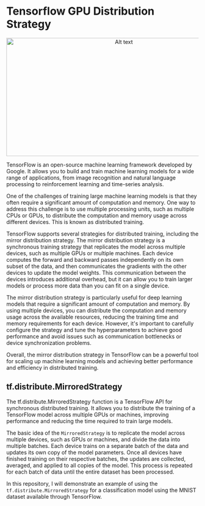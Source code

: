 # Tensorflow GPU Distribution Strategy

<p align="center">
<img src="https://www.vectorlogo.zone/logos/tensorflow/tensorflow-ar21.png" alt="Alt text" width="600" height="310">
</p>

TensorFlow is an open-source machine learning framework developed by Google. It allows you to build and train machine learning models for a wide range of applications, from image recognition and natural language processing to reinforcement learning and time-series analysis.

One of the challenges of training large machine learning models is that they often require a significant amount of computation and memory. One way to address this challenge is to use multiple processing units, such as multiple CPUs or GPUs, to distribute the computation and memory usage across different devices. This is known as distributed training.

TensorFlow supports several strategies for distributed training, including the mirror distribution strategy. The mirror distribution strategy is a synchronous training strategy that replicates the model across multiple devices, such as multiple GPUs or multiple machines. Each device computes the forward and backward passes independently on its own subset of the data, and then communicates the gradients with the other devices to update the model weights. This communication between the devices introduces additional overhead, but it can allow you to train larger models or process more data than you can fit on a single device.

The mirror distribution strategy is particularly useful for deep learning models that require a significant amount of computation and memory. By using multiple devices, you can distribute the computation and memory usage across the available resources, reducing the training time and memory requirements for each device. However, it's important to carefully configure the strategy and tune the hyperparameters to achieve good performance and avoid issues such as communication bottlenecks or device synchronization problems.

Overall, the mirror distribution strategy in TensorFlow can be a powerful tool for scaling up machine learning models and achieving better performance and efficiency in distributed training.

## tf.distribute.MirroredStrategy

The tf.distribute.MirroredStrategy function is a TensorFlow API for synchronous distributed training. It allows you to distribute the training of a TensorFlow model across multiple GPUs or machines, improving performance and reducing the time required to train large models.

The basic idea of the `MirroredStrategy` is to replicate the model across multiple devices, such as GPUs or machines, and divide the data into multiple batches. Each device trains on a separate batch of the data and updates its own copy of the model parameters. Once all devices have finished training on their respective batches, the updates are collected, averaged, and applied to all copies of the model. This process is repeated for each batch of data until the entire dataset has been processed.

In this repository, I will demonstrate an example of using the `tf.distribute.MirroredStrategy` for a classification model using the MNIST dataset available through TensorFlow.
